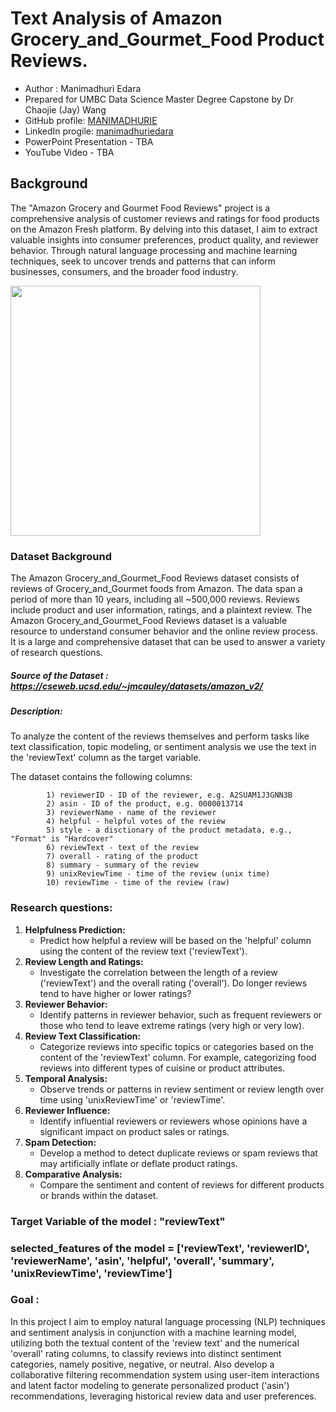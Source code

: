 # Text Analysis of Amazon Grocery_and_Gourmet_Food Product Reviews.

-  Author : Manimadhuri Edara
-  Prepared for UMBC Data Science Master Degree Capstone by Dr Chaojie (Jay) Wang
-  GitHub profile: <a href="https://github.com/MANIMADHURIE"> MANIMADHURIE </a>
-  LinkedIn progile: <a href="https://www.linkedin.com/in/manimadhuriedara/"> manimadhuriedara </a>
-  PowerPoint Presentation - TBA
-  YouTube Video - TBA

## Background
The "Amazon Grocery and Gourmet Food Reviews" project is a comprehensive analysis of customer reviews and ratings for food products on the Amazon Fresh platform. By delving into this dataset, I aim to extract valuable insights into consumer preferences, product quality, and reviewer behavior. Through natural language processing and machine learning techniques, seek to uncover trends and patterns that can inform businesses, consumers, and the broader food industry.

<img src="https://assets.aboutamazon.com/dims4/default/e1f08b0/2147483647/strip/true/crop/1279x720+0+0/resize/1320x743!/format/webp/quality/90/?url=https%3A%2F%2Famazon-blogs-brightspot.s3.amazonaws.com%2Ff5%2F9f%2F43fe106c4a5081e7a696ef0a8fa8%2Ffresh-1280x7201.jpg" width="400">

### Dataset Background
The Amazon Grocery_and_Gourmet_Food Reviews dataset consists of reviews of Grocery_and_Gourmet foods from Amazon. The data span a period of more than 10 years, including all ~500,000 reviews. Reviews include product and user information, ratings, and a plaintext review.
The Amazon Grocery_and_Gourmet_Food Reviews dataset is a valuable resource to understand consumer behavior and the online review process. It is a large and comprehensive dataset that can be used to answer a variety of research questions.

##### Source of the Dataset : https://cseweb.ucsd.edu/~jmcauley/datasets/amazon_v2/
##### Description: 
To analyze the content of the reviews themselves and perform tasks like text classification, topic modeling, or sentiment analysis we use the text in the 'reviewText' column as the target variable.

The dataset contains the following columns:

            1) reviewerID - ID of the reviewer, e.g. A2SUAM1J3GNN3B
            2) asin - ID of the product, e.g. 0000013714
            3) reviewerName - name of the reviewer
            4) helpful - helpful votes of the review
            5) style - a disctionary of the product metadata, e.g., "Format" is "Hardcover"
            6) reviewText - text of the review
            7) overall - rating of the product
            8) summary - summary of the review
            9) unixReviewTime - time of the review (unix time)
            10) reviewTime - time of the review (raw)
            

### Research questions:

1. **Helpfulness Prediction:**
   - Predict how helpful a review will be based on the 'helpful' column using the content of the review text ('reviewText').
2. **Review Length and Ratings:**
   - Investigate the correlation between the length of a review ('reviewText') and the overall rating ('overall'). Do longer reviews tend to have higher or lower ratings?
3. **Reviewer Behavior:**
    - Identify patterns in reviewer behavior, such as frequent reviewers or those who tend to leave extreme ratings (very high or very low).
4. **Review Text Classification:**
     - Categorize reviews into specific topics or categories based on the content of the 'reviewText' column. For example, categorizing food reviews into different types of cuisine or product attributes.
5. **Temporal Analysis:**
     - Observe trends or patterns in review sentiment or review length over time using 'unixReviewTime' or 'reviewTime'.
6. **Reviewer Influence:**
    - Identify influential reviewers or reviewers whose opinions have a significant impact on product sales or ratings.
7. **Spam Detection:**
    - Develop a method to detect duplicate reviews or spam reviews that may artificially inflate or deflate product ratings.
8. **Comparative Analysis:**
    - Compare the sentiment and content of reviews for different products or brands within the dataset.

### Target Variable of the model : "reviewText"

### selected_features of the model = ['reviewText', 'reviewerID', 'reviewerName', 'asin', 'helpful', 'overall', 'summary', 'unixReviewTime', 'reviewTime']

### Goal : 
In this project I aim to employ natural language processing (NLP) techniques and sentiment analysis in conjunction with a machine learning model, utilizing both the textual content of the 'review text' and the numerical 'overall' rating columns, to classify reviews into distinct sentiment categories, namely positive, negative, or neutral. Also develop a collaborative filtering recommendation system using user-item interactions and latent factor modeling to generate personalized product ('asin') recommendations, leveraging historical review data and user preferences.
